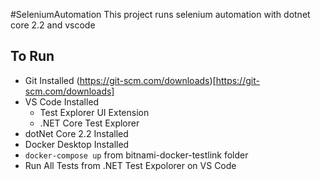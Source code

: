 #SeleniumAutomation
This project runs selenium automation with dotnet core 2.2 and vscode

## To Run
* Git Installed (https://git-scm.com/downloads)[https://git-scm.com/downloads]
* VS Code Installed
  * Test Explorer UI Extension
  * .NET Core Test Explorer
* dotNet Core 2.2 Installed
* Docker Desktop Installed
* `docker-compose up` from bitnami-docker-testlink folder
* Run All Tests from .NET Test Expolorer on VS Code

